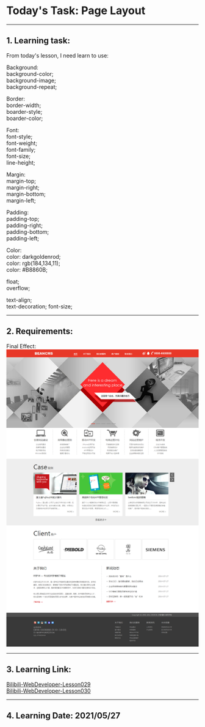 # Today's Task: Page Layout  
***  
## 1. Learning task:  
From today's lesson, I need learn to use:

Background:  
background-color;  
background-image;  
background-repeat;  

Border:  
border-width;  
boarder-style;  
boarder-color;  
  
Font:  
font-style;  
font-weight;  
font-family;  
font-size;  
line-height;
  
Margin:  
margin-top;  
margin-right;  
margin-bottom;  
margin-left;  
  
Padding:  
padding-top;  
padding-right;  
padding-bottom;  
padding-left;  

Color:  
color: darkgoldenrod;  
color: rgb(184,134,11);  
color: #B8860B;  

float;  
overflow;  
 
text-align;  
text-decoration;  font-size;
***  
## 2. Requirements:  
Final Effect:  
![pageLayout](img/index.png)  
***  
## 3. Learning Link:
[Bilibili-WebDeveloper-Lesson029](https://www.bilibili.com/video/BV1Bb411v7w8?p=29&spm_id_from=pageDriver)   
[Bilibili-WebDeveloper-Lesson030](https://www.bilibili.com/video/BV1Bb411v7w8?p=30&spm_id_from=pageDriver)
***  
## 4. Learning Date: 2021/05/27